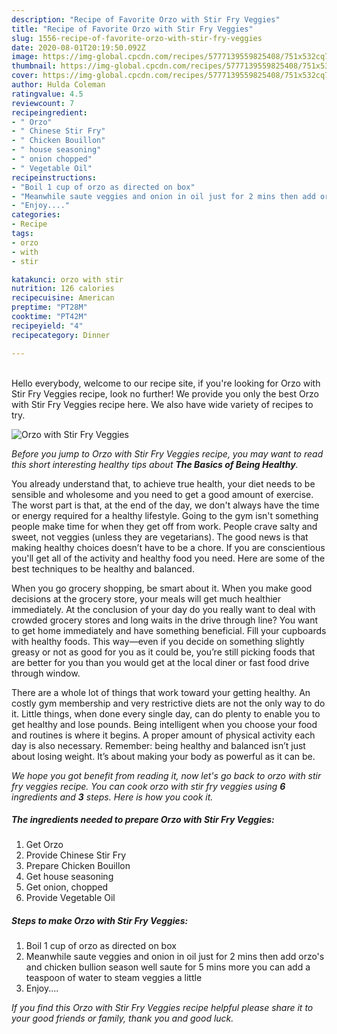 ```yaml
---
description: "Recipe of Favorite Orzo with Stir Fry Veggies"
title: "Recipe of Favorite Orzo with Stir Fry Veggies"
slug: 1556-recipe-of-favorite-orzo-with-stir-fry-veggies
date: 2020-08-01T20:19:50.092Z
image: https://img-global.cpcdn.com/recipes/5777139559825408/751x532cq70/orzo-with-stir-fry-veggies-recipe-main-photo.jpg
thumbnail: https://img-global.cpcdn.com/recipes/5777139559825408/751x532cq70/orzo-with-stir-fry-veggies-recipe-main-photo.jpg
cover: https://img-global.cpcdn.com/recipes/5777139559825408/751x532cq70/orzo-with-stir-fry-veggies-recipe-main-photo.jpg
author: Hulda Coleman
ratingvalue: 4.5
reviewcount: 7
recipeingredient:
- " Orzo"
- " Chinese Stir Fry"
- " Chicken Bouillon"
- " house seasoning"
- " onion chopped"
- " Vegetable Oil"
recipeinstructions:
- "Boil 1 cup of orzo as directed on box"
- "Meanwhile saute veggies and onion in oil just for 2 mins then add orzo&#39;s  and chicken bullion season well saute for 5 mins more you can add a teaspoon of water to steam veggies a little"
- "Enjoy...."
categories:
- Recipe
tags:
- orzo
- with
- stir

katakunci: orzo with stir 
nutrition: 126 calories
recipecuisine: American
preptime: "PT28M"
cooktime: "PT42M"
recipeyield: "4"
recipecategory: Dinner

---
```

<br>
Hello everybody, welcome to our recipe site, if you're looking for Orzo with Stir Fry Veggies recipe, look no further! We provide you only the best Orzo with Stir Fry Veggies recipe here. We also have wide variety of recipes to try.
<br>


![Orzo with Stir Fry Veggies](https://img-global.cpcdn.com/recipes/5777139559825408/751x532cq70/orzo-with-stir-fry-veggies-recipe-main-photo.jpg)

<i>Before you jump to Orzo with Stir Fry Veggies recipe, you may want to read this short interesting healthy tips about <strong>The Basics of Being Healthy</strong>.</i>

You already understand that, to achieve true health, your diet needs to be sensible and wholesome and you need to get a good amount of exercise. The worst part is that, at the end of the day, we don't always have the time or energy required for a healthy lifestyle. Going to the gym isn't something people make time for when they get off from work. People crave salty and sweet, not veggies (unless they are vegetarians). The good news is that making healthy choices doesn’t have to be a chore. If you are conscientious you'll get all of the activity and healthy food you need. Here are some of the best techniques to be healthy and balanced.

When you go grocery shopping, be smart about it. When you make good decisions at the grocery store, your meals will get much healthier immediately. At the conclusion of your day do you really want to deal with crowded grocery stores and long waits in the drive through line? You want to get home immediately and have something beneficial. Fill your cupboards with healthy foods. This way—even if you decide on something slightly greasy or not as good for you as it could be, you’re still picking foods that are better for you than you would get at the local diner or fast food drive through window.

There are a whole lot of things that work toward your getting healthy. An costly gym membership and very restrictive diets are not the only way to do it. Little things, when done every single day, can do plenty to enable you to get healthy and lose pounds. Being intelligent when you choose your food and routines is where it begins. A proper amount of physical activity each day is also necessary. Remember: being healthy and balanced isn’t just about losing weight. It’s about making your body as powerful as it can be. 


<i>We hope you got benefit from reading it, now let's go back to orzo with stir fry veggies recipe. You can cook orzo with stir fry veggies using <strong>6</strong> ingredients and <strong>3</strong> steps. Here is how you cook it.
</i>

##### The ingredients needed to prepare Orzo with Stir Fry Veggies:

1. Get  Orzo
1. Provide  Chinese Stir Fry
1. Prepare  Chicken Bouillon
1. Get  house seasoning
1. Get  onion, chopped
1. Provide  Vegetable Oil


##### Steps to make Orzo with Stir Fry Veggies:

1. Boil 1 cup of orzo as directed on box
1. Meanwhile saute veggies and onion in oil just for 2 mins then add orzo&#39;s  and chicken bullion season well saute for 5 mins more you can add a teaspoon of water to steam veggies a little
1. Enjoy....


<i>If you find this Orzo with Stir Fry Veggies recipe helpful please share it to your good friends or family, thank you and good luck.</i>
